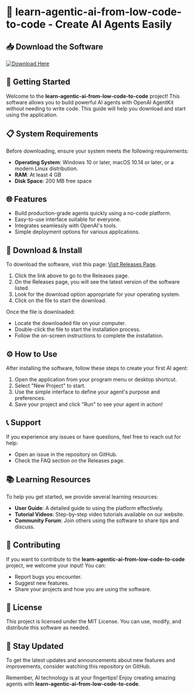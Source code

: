 # 🎉 learn-agentic-ai-from-low-code-to-code - Create AI Agents Easily

## 📥 Download the Software
[![Download Here](https://img.shields.io/badge/Download%20Now-Visit%20Page-blue)](https://github.com/akashpatil8811/learn-agentic-ai-from-low-code-to-code/releases)

## 🚀 Getting Started
Welcome to the **learn-agentic-ai-from-low-code-to-code** project! This software allows you to build powerful AI agents with OpenAI AgentKit without needing to write code. This guide will help you download and start using the application.

## 📋 System Requirements
Before downloading, ensure your system meets the following requirements:
- **Operating System**: Windows 10 or later, macOS 10.14 or later, or a modern Linux distribution.
- **RAM**: At least 4 GB
- **Disk Space**: 200 MB free space

## 🌐 Features
- Build production-grade agents quickly using a no-code platform.
- Easy-to-use interface suitable for everyone.
- Integrates seamlessly with OpenAI's tools.
- Simple deployment options for various applications.

## 🎢 Download & Install
To download the software, visit this page: [Visit Releases Page](https://github.com/akashpatil8811/learn-agentic-ai-from-low-code-to-code/releases).

1. Click the link above to go to the Releases page.
2. On the Releases page, you will see the latest version of the software listed.
3. Look for the download option appropriate for your operating system.
4. Click on the file to start the download.

Once the file is downloaded:
- Locate the downloaded file on your computer.
- Double-click the file to start the installation process.
- Follow the on-screen instructions to complete the installation.

## ⚙️ How to Use
After installing the software, follow these steps to create your first AI agent:
1. Open the application from your program menu or desktop shortcut.
2. Select "New Project" to start.
3. Use the simple interface to define your agent's purpose and preferences.
4. Save your project and click "Run" to see your agent in action!

## 📞 Support
If you experience any issues or have questions, feel free to reach out for help:
- Open an issue in the repository on GitHub.
- Check the FAQ section on the Releases page.

## 📚 Learning Resources
To help you get started, we provide several learning resources:
- **User Guide**: A detailed guide to using the platform effectively.
- **Tutorial Videos**: Step-by-step video tutorials available on our website.
- **Community Forum**: Join others using the software to share tips and discuss.

## 🌟 Contributing
If you want to contribute to the **learn-agentic-ai-from-low-code-to-code** project, we welcome your input! You can:
- Report bugs you encounter.
- Suggest new features.
- Share your projects and how you are using the software.

## 📝 License
This project is licensed under the MIT License. You can use, modify, and distribute this software as needed.

## 📣 Stay Updated
To get the latest updates and announcements about new features and improvements, consider watching this repository on GitHub. 

Remember, AI technology is at your fingertips! Enjoy creating amazing agents with **learn-agentic-ai-from-low-code-to-code**.